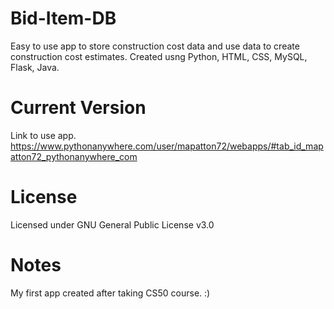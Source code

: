 # Bid-Item-DB
Easy to use app to store construction cost data and use data to create construction cost estimates.
Created usng Python, HTML, CSS, MySQL, Flask, Java.

# Current Version
Link to use app.
https://www.pythonanywhere.com/user/mapatton72/webapps/#tab_id_mapatton72_pythonanywhere_com

# License
Licensed under GNU General Public License v3.0

# Notes
My first app created after taking CS50 course. :)

